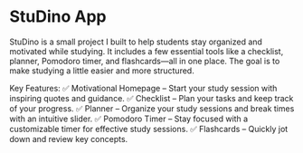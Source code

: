 # StuDino App
StuDino is a small project I built to help students stay organized and motivated while studying. It includes a few essential tools like a checklist, planner, Pomodoro timer, and flashcards—all in one place. The goal is to make studying a little easier and more structured.

Key Features:
✅ Motivational Homepage – Start your study session with inspiring quotes and guidance.
✅ Checklist – Plan your tasks and keep track of your progress.
✅ Planner – Organize your study sessions and break times with an intuitive slider.
✅ Pomodoro Timer – Stay focused with a customizable timer for effective study sessions.
✅ Flashcards – Quickly jot down and review key concepts.
